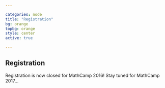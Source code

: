 ```yaml
---

categories: node 
title: "Registration"
bg: orange
topbg: orange
style: center
active: true

---
```


<h2> Registration </h2>

Registration is now closed for MathCamp 2016! Stay tuned for MathCamp 2017...
<!--
Please use the form below to register!

<h3><a
href="https://docs.google.com/forms/d/161M5hv4fCUEumj-lZ6jEPnmRoS1zPOsi1zLk5zAGQD4/viewform">
Registration form for MathCamp 2016</a> </h3> -->


